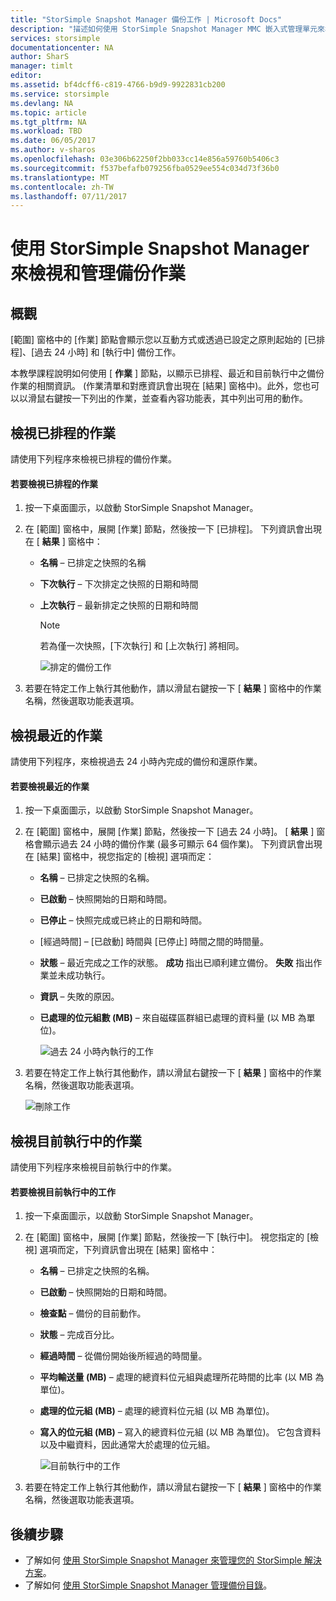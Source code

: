 ```yaml
---
title: "StorSimple Snapshot Manager 備份工作 | Microsoft Docs"
description: "描述如何使用 StorSimple Snapshot Manager MMC 嵌入式管理單元來檢視和管理已排程、目前執行中和已完成的備份作業。"
services: storsimple
documentationcenter: NA
author: SharS
manager: timlt
editor: 
ms.assetid: bf4dcff6-c819-4766-b9d9-9922831cb200
ms.service: storsimple
ms.devlang: NA
ms.topic: article
ms.tgt_pltfrm: NA
ms.workload: TBD
ms.date: 06/05/2017
ms.author: v-sharos
ms.openlocfilehash: 03e306b62250f2bb033cc14e856a59760b5406c3
ms.sourcegitcommit: f537befafb079256fba0529ee554c034d73f36b0
ms.translationtype: MT
ms.contentlocale: zh-TW
ms.lasthandoff: 07/11/2017
---
```

# <a name="use-storsimple-snapshot-manager-to-view-and-manage-backup-jobs"></a>使用 StorSimple Snapshot Manager 來檢視和管理備份作業

## <a name="overview"></a>概觀
[範圍] 窗格中的 [作業] 節點會顯示您以互動方式或透過已設定之原則起始的 [已排程]、[過去 24 小時] 和 [執行中] 備份工作。 

本教學課程說明如何使用 [ **作業** ] 節點，以顯示已排程、最近和目前執行中之備份作業的相關資訊。 (作業清單和對應資訊會出現在 [結果] 窗格中)。此外，您也可以以滑鼠右鍵按一下列出的作業，並查看內容功能表，其中列出可用的動作。

## <a name="view-scheduled-jobs"></a>檢視已排程的作業
請使用下列程序來檢視已排程的備份作業。

#### <a name="to-view-scheduled-jobs"></a>若要檢視已排程的作業
1. 按一下桌面圖示，以啟動 StorSimple Snapshot Manager。 
2. 在 [範圍] 窗格中，展開 [作業] 節點，然後按一下 [已排程]。 下列資訊會出現在 [ **結果** ] 窗格中：
   
   * **名稱**  – 已排定之快照的名稱
   * **下次執行**  – 下次排定之快照的日期和時間
   * **上次執行**  – 最新排定之快照的日期和時間
     
     > [!NOTE]
     > 若為僅一次快照，[下次執行] 和 [上次執行] 將相同。
     
     ![排定的備份工作](./media/storsimple-snapshot-manager-manage-backup-jobs/HCS_SSM_Jobs_scheduled.png) 
3. 若要在特定工作上執行其他動作，請以滑鼠右鍵按一下 [ **結果** ] 窗格中的作業名稱，然後選取功能表選項。

## <a name="view-recent-jobs"></a>檢視最近的作業
請使用下列程序，來檢視過去 24 小時內完成的備份和還原作業。

#### <a name="to-view-recent-jobs"></a>若要檢視最近的作業
1. 按一下桌面圖示，以啟動 StorSimple Snapshot Manager。
2. 在 [範圍] 窗格中，展開 [作業] 節點，然後按一下 [過去 24 小時]。 [ **結果** ] 窗格會顯示過去 24 小時的備份作業 (最多可顯示 64 個作業)。 下列資訊會出現在 [結果] 窗格中，視您指定的 [檢視] 選項而定：
   
   * **名稱**  – 已排定之快照的名稱。
   * **已啟動**  – 快照開始的日期和時間。
   * **已停止**  – 快照完成或已終止的日期和時間。
   * [經過時間] – [已啟動] 時間與 [已停止] 時間之間的時間量。
   * **狀態**  – 最近完成之工作的狀態。 **成功**  指出已順利建立備份。 **失敗**  指出作業並未成功執行。
   * **資訊**  – 失敗的原因。
   * **已處理的位元組數 (MB)**  – 來自磁碟區群組已處理的資料量 (以 MB 為單位)。 
     
     ![過去 24 小時內執行的工作](./media/storsimple-snapshot-manager-manage-backup-jobs/HCS_SSM_Jobs_Last_24_hours.png) 
3. 若要在特定工作上執行其他動作，請以滑鼠右鍵按一下 [ **結果** ] 窗格中的作業名稱，然後選取功能表選項。
   
    ![刪除工作](./media/storsimple-snapshot-manager-manage-backup-catalog/HCS_SSM_Delete_backup.png)

## <a name="view-currently-running-jobs"></a>檢視目前執行中的作業
請使用下列程序來檢視目前執行中的作業。

#### <a name="to-view-currently-running-jobs"></a>若要檢視目前執行中的工作
1. 按一下桌面圖示，以啟動 StorSimple Snapshot Manager。
2. 在 [範圍] 窗格中，展開 [作業] 節點，然後按一下 [執行中]。 視您指定的 [檢視] 選項而定，下列資訊會出現在 [結果] 窗格中：
   
   * **名稱**  – 已排定之快照的名稱。
   * **已啟動**  – 快照開始的日期和時間。
   * **檢查點**  – 備份的目前動作。
   * **狀態**  – 完成百分比。
   * **經過時間**  – 從備份開始後所經過的時間量。 
   * **平均輸送量 (MB)** – 處理的總資料位元組與處理所花時間的比率 (以 MB 為單位)。
   * **處理的位元組 (MB)** – 處理的總資料位元組 (以 MB 為單位)。
   * **寫入的位元組 (MB)** – 寫入的總資料位元組 (以 MB 為單位)。 它包含資料以及中繼資料，因此通常大於處理的位元組。
     
     ![目前執行中的工作](./media/storsimple-snapshot-manager-manage-backup-jobs/HCS_SSM_Jobs_running.png)
3. 若要在特定工作上執行其他動作，請以滑鼠右鍵按一下 [ **結果** ] 窗格中的作業名稱，然後選取功能表選項。

## <a name="next-steps"></a>後續步驟
* 了解如何 [使用 StorSimple Snapshot Manager 來管理您的 StorSimple 解決方案](storsimple-snapshot-manager-admin.md)。
* 了解如何 [使用 StorSimple Snapshot Manager 管理備份目錄](storsimple-snapshot-manager-manage-backup-catalog.md)。

